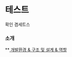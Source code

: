 # 테스트
확인 겸세트스

### 소개
**[ 개발환경 & 구조 및 설계 & 역할 ](https://github.com/bitcamp170/web-project/issues/3)

